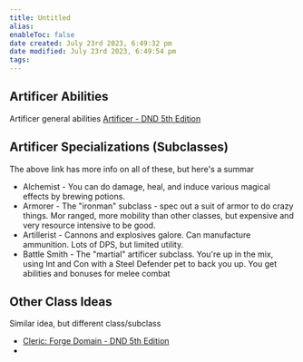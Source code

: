 ```yaml
---
title: Untitled
alias: 
enableToc: false
date created: July 23rd 2023, 6:49:32 pm
date modified: July 23rd 2023, 6:49:54 pm
tags: 
---
```

## Artificer Abilities
Artificer general abilities
[Artificer - DND 5th Edition](http://dnd5e.wikidot.com/artificer)

## Artificer Specializations (Subclasses)
The above link has more info on all of these, but here's a summar
- Alchemist - You can do damage, heal, and induce various magical effects by brewing potions.
- Armorer - The "ironman" subclass - spec out a suit of armor to do crazy things. Mor ranged, more mobility than other classes, but expensive and very resource intensive to be good.
- Artillerist - Cannons and explosives galore. Can manufacture ammunition. Lots of DPS, but limited utility.
- Battle Smith - The "martial" artificer subclass. You're up in the mix, using Int and Con with a Steel Defender pet to back you up. You get abilities and bonuses for melee combat

## Other Class Ideas
Similar idea, but different class/subclass
- [Cleric: Forge Domain - DND 5th Edition](http://dnd5e.wikidot.com/cleric:forge)
- 